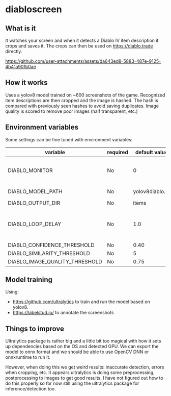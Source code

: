 
# diabloscreen

## What is it

It watches your screen and when it detects a Diablo IV item description it crops and saves it.
The crops can then be used on https://diablo.trade directly.

https://github.com/user-attachments/assets/da643ed8-5883-487e-9125-4b41a90fb0ae

## How it works

Uses a yolov8 model trained on ~600 screenshots of the game.
Recognized item descriptions are then cropped and the image is hashed.
The hash is compared with previously seen hashes to avoid saving duplicates.
Image quality is scored to remove poor images (half transparent, etc.)

## Environment variables

Some settings can be fine tuned with environment variables:

| variable                       | required | default value   | Notes                               |
| ------------------------------ | -------- | --------------- | ----------------------------------- |
| DIABLO_MONITOR                 | No       | 0               | adjust for multi-monitor setup      |
| DIABLO_MODEL_PATH              | No       | yolov8diablo.pt | can also be .onnx                   |
| DIABLO_OUTPUT_DIR              | No       | items           |                                     |
| DIABLO_LOOP_DELAY              | No       | 1.0             | in seconds, lower requires more cpu |
| DIABLO_CONFIDENCE_THRESHOLD    | No       | 0.40            | detection                           |
| DIABLO_SIMILARITY_THRESHOLD    | No       | 5               | duplicates                          |
| DIABLO_IMAGE_QUALITY_THRESHOLD | No       | 0.75            |                                     |

## Model training

Using:
- https://github.com/ultralytics to train and run the model based on yolov8.
- https://labelstud.io/ to annotate the screenshots

## Things to improve

Ultralytics package is rather big and a little bit too magical with how it sets up dependencies based on the OS and detected GPU. We can export the model to onnx format and we should be able to use OpenCV DNN or onnxruntime to run it.

However, when doing this we get weird results: inaccurate detection, errors when cropping, etc. It appears ultralytics is doing some preprocessing, postprocessing to images to get good results. I have not figured out how to do this properly so for now still using the ultralytics package for inference/detection too.
